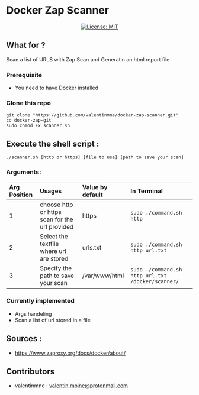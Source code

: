 

# Docker Zap Scanner



<center>

[![License: MIT](https://img.shields.io/badge/License-MIT-yellow.svg)](https://opensource.org/licenses/MIT)

</center>


## What for ?

Scan a list of URLS with Zap Scan and Generatin an html report file


### Prerequisite


 - You need to have Docker installed

### Clone this repo

```
git clone "https://github.com/valentinmne/docker-zap-scanner.git"
cd docker-zap-git
sudo chmod +x scanner.sh
```

## Execute the shell script :

```
./scanner.sh [http or https] [file to use] [path to save your scan]
```


### Arguments:  

Arg Position | Usages | Value by default | In Terminal
:-|:-|:-|:-|
1 | choose http or https scan for the url provided | https | ```sudo ./command.sh http ```
2 | Select the textfile where url are stored | urls.txt | ```sudo ./command.sh http url.txt ```
3 | Specify the path to save your scan | /var/www/html  | ```sudo ./command.sh http url.txt /docker/scanner/```


### Currently implemented

- Args handeling
- Scan a list of url stored in a file

## Sources : 

- https://www.zaproxy.org/docs/docker/about/



## Contributors

- valentinmne : valentin.moine@protonmail.com
